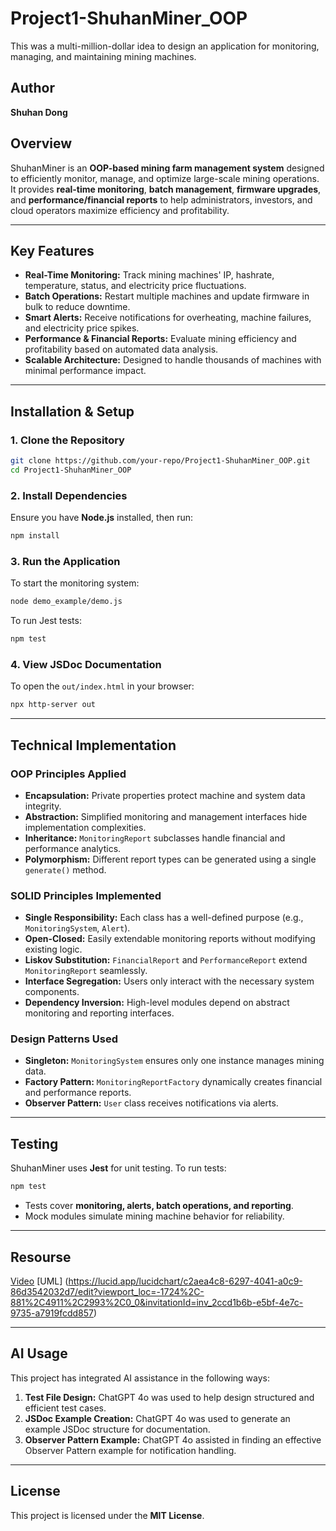 # Project1-ShuhanMiner_OOP
This was a multi-million-dollar idea to design an application for monitoring, managing, and maintaining mining machines.
## Author

**Shuhan Dong**

## **Overview**
ShuhanMiner is an **OOP-based mining farm management system** designed to efficiently monitor, manage, and optimize large-scale mining operations. It provides **real-time monitoring**, **batch management**, **firmware upgrades**, and **performance/financial reports** to help administrators, investors, and cloud operators maximize efficiency and profitability.

---

## **Key Features**
- **Real-Time Monitoring:** Track mining machines' IP, hashrate, temperature, status, and electricity price fluctuations.
- **Batch Operations:** Restart multiple machines and update firmware in bulk to reduce downtime.
- **Smart Alerts:** Receive notifications for overheating, machine failures, and electricity price spikes.
- **Performance & Financial Reports:** Evaluate mining efficiency and profitability based on automated data analysis.
- **Scalable Architecture:** Designed to handle thousands of machines with minimal performance impact.

---

## **Installation & Setup**
### **1. Clone the Repository**
```bash
git clone https://github.com/your-repo/Project1-ShuhanMiner_OOP.git
cd Project1-ShuhanMiner_OOP
```

### **2. Install Dependencies**
Ensure you have **Node.js** installed, then run:
```bash
npm install
```

### **3. Run the Application**
To start the monitoring system:
```bash
node demo_example/demo.js
```
To run Jest tests:
```bash
npm test
```
### **4. View JSDoc Documentation**  

To open the `out/index.html` in your browser:
```bash
npx http-server out 
```

---

## **Technical Implementation**
### **OOP Principles Applied**
- **Encapsulation:** Private properties protect machine and system data integrity.
- **Abstraction:** Simplified monitoring and management interfaces hide implementation complexities.
- **Inheritance:** `MonitoringReport` subclasses handle financial and performance analytics.
- **Polymorphism:** Different report types can be generated using a single `generate()` method.

### **SOLID Principles Implemented**
- **Single Responsibility:** Each class has a well-defined purpose (e.g., `MonitoringSystem`, `Alert`).
- **Open-Closed:** Easily extendable monitoring reports without modifying existing logic.
- **Liskov Substitution:** `FinancialReport` and `PerformanceReport` extend `MonitoringReport` seamlessly.
- **Interface Segregation:** Users only interact with the necessary system components.
- **Dependency Inversion:** High-level modules depend on abstract monitoring and reporting interfaces.

### **Design Patterns Used**
- **Singleton:** `MonitoringSystem` ensures only one instance manages mining data.
- **Factory Pattern:** `MonitoringReportFactory` dynamically creates financial and performance reports.
- **Observer Pattern:** `User` class receives notifications via alerts.

---

## **Testing**
ShuhanMiner uses **Jest** for unit testing. To run tests:
```bash
npm test
```
- Tests cover **monitoring, alerts, batch operations, and reporting**.
- Mock modules simulate mining machine behavior for reliability.

---
## **Resourse**
[Video](https://youtu.be/R1kZ3-wLV_E)
[UML] (https://lucid.app/lucidchart/c2aea4c8-6297-4041-a0c9-86d3542032d7/edit?viewport_loc=-1724%2C-881%2C4911%2C2993%2C0_0&invitationId=inv_2ccd1b6b-e5bf-4e7c-9735-a7919fcdd857)


---
## **AI Usage**
This project has integrated AI assistance in the following ways:
1. **Test File Design:** ChatGPT 4o was used to help design structured and efficient test cases.
2. **JSDoc Example Creation:** ChatGPT 4o was used to generate an example JSDoc structure for documentation.
3. **Observer Pattern Example:** ChatGPT 4o assisted in finding an effective Observer Pattern example for notification handling.  
---
## License

This project is licensed under the **MIT License**.



